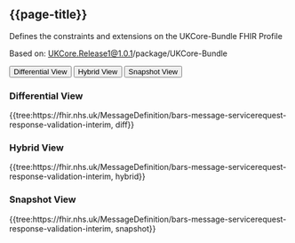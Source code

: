## {{page-title}}

Defines the constraints and extensions on the UKCore-Bundle FHIR Profile

Based on: UKCore.Release1@1.0.1/package/UKCore-Bundle

<div class="tab">
  <button class="tablinks" onclick="openTab(event, 'Differential View')">Differential View</button>
  <button class="tablinks" onclick="openTab(event, 'Hybrid View')">Hybrid View</button>
  <button class="tablinks active" onclick="openTab(event, 'Snapshot View')">Snapshot View</button>
</div>

<div id="Differential View" class="tabcontent">
  <h3>Differential View</h3>
{{tree:https://fhir.nhs.uk/MessageDefinition/bars-message-servicerequest-response-validation-interim, diff}}
</div>

<div id="Hybrid View" class="tabcontent">
  <h3>Hybrid View</h3>
{{tree:https://fhir.nhs.uk/MessageDefinition/bars-message-servicerequest-response-validation-interim, hybrid}}
</div>

<div id="Snapshot View" class="tabcontent"  style="display:block">
  <h3>Snapshot View</h3>
 {{tree:https://fhir.nhs.uk/MessageDefinition/bars-message-servicerequest-response-validation-interim, snapshot}}
</div>